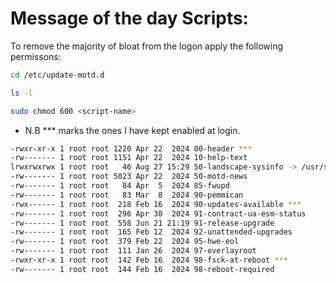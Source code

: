 # Message of the day Scripts:

To remove the majority of bloat from the logon apply the following permissons:

```sh
cd /etc/update-motd.d
```

```sh
ls -l
```

```sh
sudo chmod 600 <script-name>
```
- N.B *** marks the ones I have kept enabled at login.

```bash
-rwxr-xr-x 1 root root 1220 Apr 22  2024 00-header ***
-rw------- 1 root root 1151 Apr 22  2024 10-help-text
lrwxrwxrwx 1 root root   46 Aug 27 15:29 50-landscape-sysinfo -> /usr/share/landscape/landscape-sysinfo.wrapper ***
-rw------- 1 root root 5023 Apr 22  2024 50-motd-news
-rw------- 1 root root   84 Apr  5  2024 85-fwupd
-rw------- 1 root root   83 Mar  8  2024 90-pemmican
-rwx------ 1 root root  218 Feb 16  2024 90-updates-available ***
-rw------- 1 root root  296 Apr 30  2024 91-contract-ua-esm-status
-rw------- 1 root root  558 Jun 21 21:19 91-release-upgrade
-rw------- 1 root root  165 Feb 12  2024 92-unattended-upgrades
-rw------- 1 root root  379 Feb 22  2024 95-hwe-eol
-rw------- 1 root root  111 Jan 26  2024 97-overlayroot
-rwxr-xr-x 1 root root  142 Feb 16  2024 98-fsck-at-reboot ***
-rw------- 1 root root  144 Feb 16  2024 98-reboot-required
```
